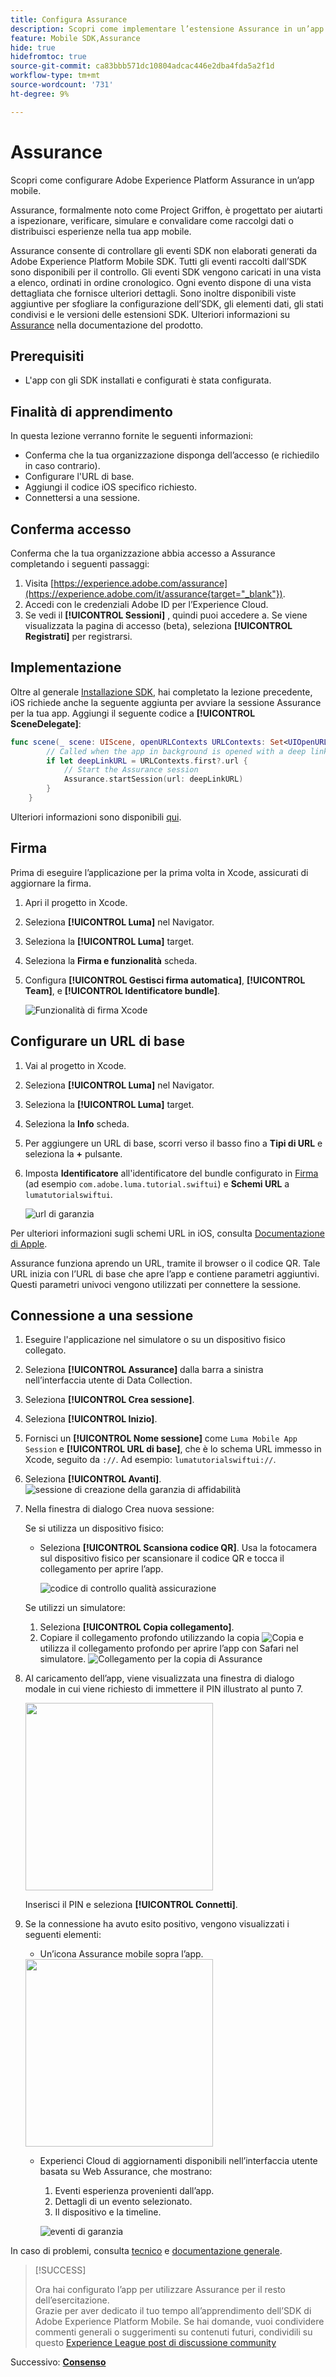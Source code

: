 ```yaml
---
title: Configura Assurance
description: Scopri come implementare l’estensione Assurance in un’app mobile.
feature: Mobile SDK,Assurance
hide: true
hidefromtoc: true
source-git-commit: ca83bbb571dc10804adcac446e2dba4fda5a2f1d
workflow-type: tm+mt
source-wordcount: '731'
ht-degree: 9%

---
```


# Assurance

Scopri come configurare Adobe Experience Platform Assurance in un’app mobile.

Assurance, formalmente noto come Project Griffon, è progettato per aiutarti a ispezionare, verificare, simulare e convalidare come raccolgi dati o distribuisci esperienze nella tua app mobile.

Assurance consente di controllare gli eventi SDK non elaborati generati da Adobe Experience Platform Mobile SDK. Tutti gli eventi raccolti dall’SDK sono disponibili per il controllo. Gli eventi SDK vengono caricati in una vista a elenco, ordinati in ordine cronologico. Ogni evento dispone di una vista dettagliata che fornisce ulteriori dettagli. Sono inoltre disponibili viste aggiuntive per sfogliare la configurazione dell’SDK, gli elementi dati, gli stati condivisi e le versioni delle estensioni SDK. Ulteriori informazioni su [Assurance](https://experienceleague.adobe.com/docs/experience-platform/assurance/home.html) nella documentazione del prodotto.


## Prerequisiti

* L&#39;app con gli SDK installati e configurati è stata configurata.

## Finalità di apprendimento

In questa lezione verranno fornite le seguenti informazioni:

* Conferma che la tua organizzazione disponga dell’accesso (e richiedilo in caso contrario).
* Configurare l&#39;URL di base.
* Aggiungi il codice iOS specifico richiesto.
* Connettersi a una sessione.

## Conferma accesso

Conferma che la tua organizzazione abbia accesso a Assurance completando i seguenti passaggi:

1. Visita [https://experience.adobe.com/assurance](https://experience.adobe.com/it/assurance{target="_blank"}).
1. Accedi con le credenziali Adobe ID per l’Experience Cloud.
1. Se vedi il **[!UICONTROL Sessioni]** , quindi puoi accedere a. Se viene visualizzata la pagina di accesso (beta), seleziona **[!UICONTROL Registrati]** per registrarsi.

## Implementazione

Oltre al generale [Installazione SDK](install-sdks.md), hai completato la lezione precedente, iOS richiede anche la seguente aggiunta per avviare la sessione Assurance per la tua app. Aggiungi il seguente codice a **[!UICONTROL SceneDelegate]**:

```swift {highlight="5"}
func scene(_ scene: UIScene, openURLContexts URLContexts: Set<UIOpenURLContext>) {
        // Called when the app in background is opened with a deep link.
        if let deepLinkURL = URLContexts.first?.url {
            // Start the Assurance session
            Assurance.startSession(url: deepLinkURL)
        }
    }
```

Ulteriori informazioni sono disponibili [qui](https://developer.adobe.com/client-sdks/documentation/platform-assurance-sdk/api-reference/{target="_blank"}).

## Firma

Prima di eseguire l’applicazione per la prima volta in Xcode, assicurati di aggiornare la firma.

1. Apri il progetto in Xcode.
1. Seleziona **[!UICONTROL Luma]** nel Navigator.
1. Seleziona la **[!UICONTROL Luma]** target.
1. Seleziona la **Firma e funzionalità** scheda.
1. Configura **[!UICONTROL Gestisci firma automatica]**, **[!UICONTROL Team]**, e **[!UICONTROL Identificatore bundle]**.

   ![Funzionalità di firma Xcode](assets/xcode-signing-capabilities.png)

## Configurare un URL di base

1. Vai al progetto in Xcode.
1. Seleziona **[!UICONTROL Luma]** nel Navigator.
1. Seleziona la **[!UICONTROL Luma]** target.
1. Seleziona la **Info** scheda.
1. Per aggiungere un URL di base, scorri verso il basso fino a **Tipi di URL** e seleziona la **+** pulsante.
1. Imposta **Identificatore** all&#39;identificatore del bundle configurato in [Firma](#signing) (ad esempio `com.adobe.luma.tutorial.swiftui`) e **Schemi URL** a `lumatutorialswiftui`.

   ![url di garanzia](assets/assurance-url-type.png)

Per ulteriori informazioni sugli schemi URL in iOS, consulta [Documentazione di Apple](https://developer.apple.com/documentation/xcode/defining-a-custom-url-scheme-for-your-app{target="_blank"}).

Assurance funziona aprendo un URL, tramite il browser o il codice QR. Tale URL inizia con l’URL di base che apre l’app e contiene parametri aggiuntivi. Questi parametri univoci vengono utilizzati per connettere la sessione.


## Connessione a una sessione

1. Eseguire l&#39;applicazione nel simulatore o su un dispositivo fisico collegato.
1. Seleziona **[!UICONTROL Assurance]** dalla barra a sinistra nell’interfaccia utente di Data Collection.
1. Seleziona **[!UICONTROL Crea sessione]**.
1. Seleziona **[!UICONTROL Inizio]**.
1. Fornisci un **[!UICONTROL Nome sessione]** come `Luma Mobile App Session` e **[!UICONTROL URL di base]**, che è lo schema URL immesso in Xcode, seguito da `://`. Ad esempio: `lumatutorialswiftui://`.
1. Seleziona **[!UICONTROL Avanti]**.
   ![sessione di creazione della garanzia di affidabilità](assets/assurance-create-session.png)
1. Nella finestra di dialogo Crea nuova sessione:

   Se si utilizza un dispositivo fisico:

   * Seleziona **[!UICONTROL Scansiona codice QR]**. Usa la fotocamera sul dispositivo fisico per scansionare il codice QR e tocca il collegamento per aprire l’app.

     ![codice di controllo qualità assicurazione](assets/assurance-qr-code.png)

   Se utilizzi un simulatore:

   1. Seleziona **[!UICONTROL Copia collegamento]**.
   1. Copiare il collegamento profondo utilizzando la copia ![Copia](https://spectrum.adobe.com/static/icons/workflow_18/Smock_Copy_18_N.svg) e utilizza il collegamento profondo per aprire l’app con Safari nel simulatore.
      ![Collegamento per la copia di Assurance](assets/assurance-copy-link.png)

1. Al caricamento dell’app, viene visualizzata una finestra di dialogo modale in cui viene richiesto di immettere il PIN illustrato al punto 7.

   <img src="assets/assurance-enter-pin.png" width="300">

   Inserisci il PIN e seleziona **[!UICONTROL Connetti]**.


1. Se la connessione ha avuto esito positivo, vengono visualizzati i seguenti elementi:
   * Un’icona Assurance mobile sopra l’app.

   <img src="assets/assurance-modal.png" width="300">

   * Experienci Cloud di aggiornamenti disponibili nell’interfaccia utente basata su Web Assurance, che mostrano:

      1. Eventi esperienza provenienti dall’app.
      1. Dettagli di un evento selezionato.
      1. Il dispositivo e la timeline.

     ![eventi di garanzia](assets/assurance-events.png)

In caso di problemi, consulta [tecnico](https://developer.adobe.com/client-sdks/documentation/platform-assurance-sdk/{target="_blank"}) e [documentazione generale](https://experienceleague.adobe.com/docs/experience-platform/assurance/home.html{target="_blank"}).

>[!SUCCESS]
>
>Ora hai configurato l’app per utilizzare Assurance per il resto dell’esercitazione.<br/>Grazie per aver dedicato il tuo tempo all’apprendimento dell’SDK di Adobe Experience Platform Mobile. Se hai domande, vuoi condividere commenti generali o suggerimenti su contenuti futuri, condividili su questo [Experience League post di discussione community](https://experienceleaguecommunities.adobe.com/t5/adobe-experience-platform-launch/tutorial-discussion-implement-adobe-experience-cloud-in-mobile/td-p/443796)


Successivo: **[Consenso](consent.md)**
